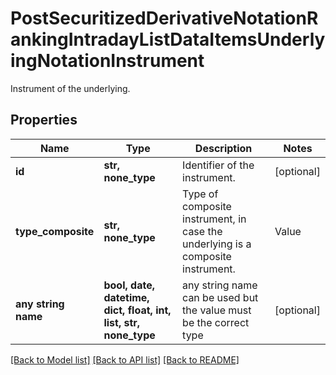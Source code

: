 # PostSecuritizedDerivativeNotationRankingIntradayListDataItemsUnderlyingNotationInstrument

Instrument of the underlying.

## Properties
Name | Type | Description | Notes
------------ | ------------- | ------------- | -------------
**id** | **str, none_type** | Identifier of the instrument. | [optional] 
**type_composite** | **str, none_type** | Type of composite instrument, in case the underlying is a composite instrument. | Value | Description | | --- | --- | | basket | A basket is a composite instrument which consists of several components. Its value is calculated as the weighted combination of the levels of the components. All weights are positive. | | alphaStructure | An alpha structure is a composite instrument which consists of two components. Its value is calculated as the difference of the performances of the components. The performances are measured starting at the date specified in the conditions of the securitized derivative. | | futuresSpread | A futures spread is a composite instrument which is built of two or more different futures contracts as its components. | | factorIndex | A factor index is a composite instrument that reflects the day-to-day performance of its component, multiplied with a constant factor. The related capital costs and fees for calculation and administration are not represented. |   | [optional] 
**any string name** | **bool, date, datetime, dict, float, int, list, str, none_type** | any string name can be used but the value must be the correct type | [optional]

[[Back to Model list]](../README.md#documentation-for-models) [[Back to API list]](../README.md#documentation-for-api-endpoints) [[Back to README]](../README.md)


